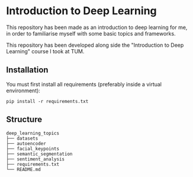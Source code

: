 # Introduction to Deep Learning 

This repository has been made as an introduction to deep learning for me, in order to familiarise myself with some basic
topics and frameworks.

This repository has been developed along side the "Introduction to Deep Learning" course I took at TUM. 

## Installation 

You must first install all requirements (preferably inside a virtual environment):
```
pip install -r requirements.txt
```

## Structure 

    deep_learning_topics
    ├── datasets                   
    ├── autoencoder                 
    ├── facial_keypoints                     
    ├── semantic_segmentation                    
    ├── sentiment_analysis
    ├── requirements.txt
    └── README.md

